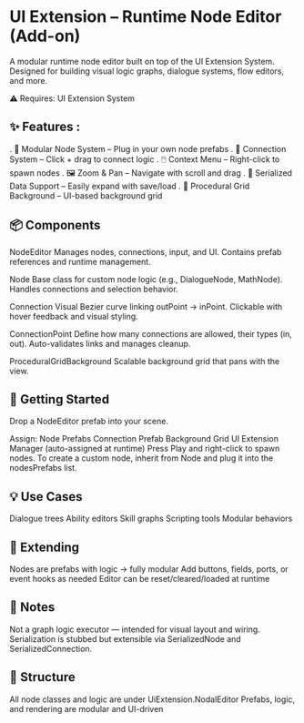 # UI Extension – Runtime Node Editor (Add-on)
A modular runtime node editor built on top of the UI Extension System. Designed for building visual logic graphs, dialogue systems, flow editors, and more.

⚠️ Requires: UI Extension System

## ✨ Features : 
 . 🧱 Modular Node System – Plug in your own node prefabs
 . 🔌 Connection System – Click + drag to connect logic
 . 🖱️ Context Menu – Right-click to spawn nodes
 . 🖼️ Zoom & Pan – Navigate with scroll and drag
 . 🧩 Serialized Data Support – Easily expand with save/load
 . 🎨 Procedural Grid Background – UI-based background grid

## 📦 Components
NodeEditor
Manages nodes, connections, input, and UI.
Contains prefab references and runtime management.

Node
Base class for custom node logic (e.g., DialogueNode, MathNode).
Handles connections and selection behavior.

Connection
Visual Bezier curve linking outPoint → inPoint.
Clickable with hover feedback and visual styling.

ConnectionPoint
Define how many connections are allowed, their types (in, out).
Auto-validates links and manages cleanup.

ProceduralGridBackground
Scalable background grid that pans with the view.

## 🚀 Getting Started
Drop a NodeEditor prefab into your scene.

Assign:
Node Prefabs
Connection Prefab
Background Grid
UI Extension Manager (auto-assigned at runtime)
Press Play and right-click to spawn nodes.
To create a custom node, inherit from Node and plug it into the nodesPrefabs list.

## 💡 Use Cases
Dialogue trees
Ability editors
Skill graphs
Scripting tools
Modular behaviors

## 🧩 Extending
Nodes are prefabs with logic → fully modular
Add buttons, fields, ports, or event hooks as needed
Editor can be reset/cleared/loaded at runtime

## 📝 Notes
Not a graph logic executor — intended for visual layout and wiring.
Serialization is stubbed but extensible via SerializedNode and SerializedConnection.

## 📂 Structure
All node classes and logic are under UiExtension.NodalEditor
Prefabs, logic, and rendering are modular and UI-driven
